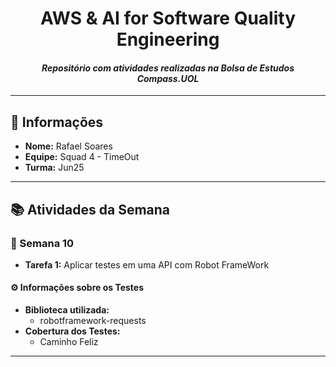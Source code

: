 # <h1 align="center">AWS & AI for Software Quality Engineering</h1>

<i><h4 align="center">Repositório com atividades realizadas na Bolsa de Estudos Compass.UOL</h4></i>

---

## 📌 Informações

- **Nome:** Rafael Soares  
- **Equipe:** Squad 4 - TimeOut  
- **Turma:** Jun25  

---

## 📚 Atividades da Semana

### 🔹 Semana 10
- **Tarefa 1:** Aplicar testes em uma API com Robot FrameWork


#### ⚙️ Informações sobre os Testes
- **Biblioteca utilizada:**
  - robotframework-requests
- **Cobertura dos Testes:**
  - Caminho Feliz  
    

---

